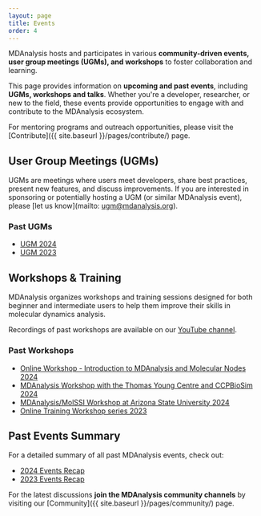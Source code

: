 ```yaml
---
layout: page
title: Events
order: 4
---
```


MDAnalysis hosts and participates in various **community-driven events, user group meetings (UGMs), and workshops** to foster collaboration and learning.

This page provides information on **upcoming and past events**, including **UGMs, workshops and talks**. Whether you're a developer, researcher, or new to the field, these events provide opportunities to engage with and contribute to the MDAnalysis ecosystem.

For mentoring programs and outreach opportunities, please visit the [Contribute]({{ site.baseurl }}/pages/contribute/) page.

<!--  Uncomment the following section when new events are announced 

## Upcoming Events

- [Upcoming Event Name](#)
-->

## User Group Meetings (UGMs)

UGMs are meetings where users meet developers, share best practices, present new features, and discuss improvements. If you are interested in sponsoring or potentially hosting a UGM (or similar MDAnalysis event), please [let us know](mailto: ugm@mdanalysis.org).

### Past UGMs
- [UGM 2024][]
- [UGM 2023][]

## Workshops & Training

MDAnalysis organizes workshops and training sessions designed for both beginner and intermediate users to help them improve their skills in molecular dynamics analysis.

<!-- TODO: Add a link to workshop materials when available -->

Recordings of past workshops are available on our [YouTube channel][].

### Past Workshops
- [Online Workshop - Introduction to MDAnalysis and Molecular Nodes 2024][]  
- [MDAnalysis Workshop with the Thomas Young Centre and CCPBioSim 2024][]  
- [MDAnalysis/MolSSI Workshop at Arizona State University 2024][]  
- [Online Training Workshop series 2023][]  

## Past Events Summary
For a detailed summary of all past MDAnalysis events, check out:
- [2024 Events Recap][]  
- [2023 Events Recap][]  

For the latest discussions **join the MDAnalysis community channels** by visiting our [Community]({{ site.baseurl }}/pages/community/) page.


[UGM 2024]: https://www.mdanalysis.org/pages/ugm2024/
[UGM 2023]: https://www.mdanalysis.org/pages/ugm2023/
[YouTube channel]: https://www.youtube.com/@mdanalysis3040
[Online Workshop - Introduction to MDAnalysis and Molecular Nodes 2024]: https://www.mdanalysis.org/2024/02/05/mdaMNworkshop/
[MDAnalysis Workshop with the Thomas Young Centre and CCPBioSim 2024]: https://www.mdanalysis.org/2024/03/30/tyc-workshop/ 
[MDAnalysis/MolSSI Workshop at Arizona State University 2024]: https://www.mdanalysis.org/2024/05/14/ASUworkshop/
[Online Training Workshop series 2023]: https://www.mdanalysis.org/2023/08/11/workshops/#:~:text=The%20first%20will%20be%20held,learning%20through%20basic%20MDAnalysis%20tutorials.
[2024 Events Recap]: https://www.mdanalysis.org/2024/09/11/mda_2024events/
[2023 Events Recap]: https://www.mdanalysis.org/2024/01/15/mda_events/


